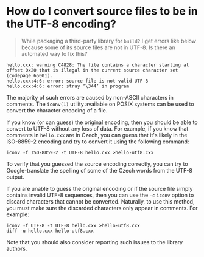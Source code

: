 # How do I convert source files to be in the UTF-8 encoding?

> While packaging a third-party library for `build2` I get errors like below
> because some of its source files are not in UTF-8. Is there an automated
> way to fix this?

```
hello.cxx: warning C4828: The file contains a character starting at offset 0x20 that is illegal in the current source character set (codepage 65001).
hello.cxx:4:6: error: source file is not valid UTF-8
hello.cxx:4:6: error: stray ‘\344’ in program
```

The majority of such errors are caused by non-ASCII characters in comments.
The `iconv(1)` utility available on POSIX systems can be used to convert the
character encoding of a file.

If you know (or can guess) the original encoding, then you should be able
to convert to UTF-8 without any loss of data. For example, if you know that
comments in `hello.cxx` are in Czech, you can guess that it's likely in the
ISO-8859-2 encoding and try to convert it using the following command:

```
iconv -f ISO-8859-2 -t UTF-8 hello.cxx >hello-utf8.cxx
```

To verify that you guessed the source encoding correctly, you can try to
Google-translate the spelling of some of the Czech words from the UTF-8
output.

If you are unable to guess the original encoding or if the source file
simply contains invalid UTF-8 sequences, then you can use the `-c` `iconv`
option to discard characters that cannot be converted. Naturally, to use
this method, you must make sure the discarded characters only appear in
comments. For example:

```
iconv -f UTF-8 -t UTF-8 hello.cxx >hello-utf8.cxx
diff -u hello.cxx hello-utf8.cxx
```

Note that you should also consider reporting such issues to the library
authors.
